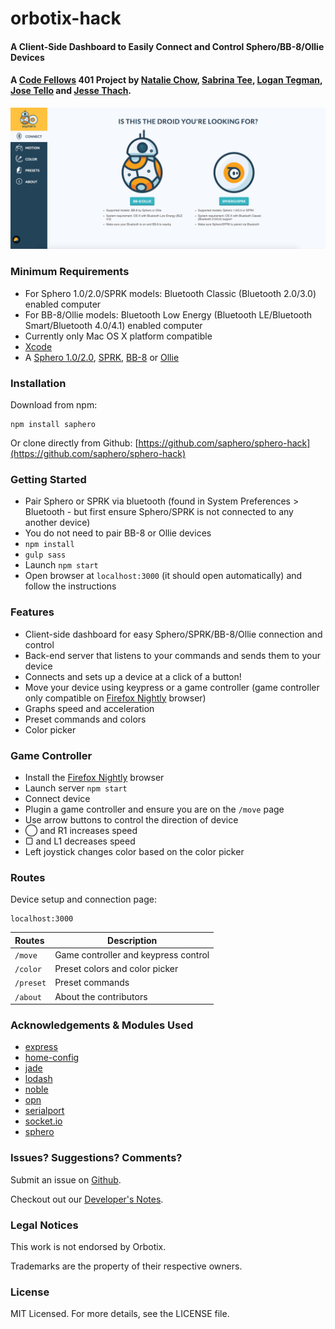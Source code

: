 # orbotix-hack

#### A Client-Side Dashboard to Easily Connect and Control Sphero/BB-8/Ollie Devices

#### A [Code Fellows](https://www.codefellows.org/) 401 Project by [Natalie Chow](https://github.com/xxnatc), [Sabrina Tee](https://github.com/sabbyt/), [Logan Tegman](https://github.com/ltegman), [Jose Tello](https://github.com/josectello) and [Jesse Thach](https://github.com/jessethach).

![Control Page](/public/img/setup-screenshot.png)

### Minimum Requirements
- For Sphero 1.0/2.0/SPRK models: Bluetooth Classic (Bluetooth 2.0/3.0) enabled computer
- For BB-8/Ollie models: Bluetooth Low Energy (Bluetooth LE/Bluetooth Smart/Bluetooth 4.0/4.1) enabled computer
- Currently only Mac OS X platform compatible
- [Xcode](https://itunes.apple.com/ca/app/xcode/id497799835?mt=12)
- A [Sphero 1.0/2.0](http://www.sphero.com/sphero), [SPRK](http://www.sphero.com/education), [BB-8](http://www.sphero.com/starwars) or [Ollie](http://www.sphero.com/ollie)

### Installation
Download from npm:
```
npm install saphero
```
Or clone directly from Github: [https://github.com/saphero/sphero-hack](https://github.com/saphero/sphero-hack)

### Getting Started
- Pair Sphero or SPRK via bluetooth (found in System Preferences > Bluetooth - but first ensure Sphero/SPRK is not connected to any another device)
- You do not need to pair BB-8 or Ollie devices
- ```npm install```
- ```gulp sass```
- Launch ```npm start```
- Open browser at ```localhost:3000``` (it should open automatically) and follow the instructions

### Features
- Client-side dashboard for easy Sphero/SPRK/BB-8/Ollie connection and control
- Back-end server that listens to your commands and sends them to your device
- Connects and sets up a device at a click of a button!
- Move your device using keypress or a game controller (game controller only compatible on [Firefox Nightly](https://nightly.mozilla.org/) browser)
- Graphs speed and acceleration
- Preset commands and colors
- Color picker

### Game Controller
- Install the [Firefox Nightly](https://nightly.mozilla.org/) browser
- Launch server ```npm start```
- Connect device
- Plugin a game controller and ensure you are on the ```/move``` page
- Use arrow buttons to control the direction of device
- ◯ and R1 increases speed
- ▢ and L1 decreases speed
- Left joystick changes color based on the color picker

### Routes
Device setup and connection page:
```
localhost:3000
```

| Routes        | Description                          |
| :-----------  | ------------------------------------ |
| ```/move```   | Game controller and keypress control |
| ```/color```  | Preset colors and color picker       |
| ```/preset``` | Preset commands                      |
| ```/about```  | About the contributors               |

### Acknowledgements & Modules Used
- [express](https://www.npmjs.com/package/express)
- [home-config](https://www.npmjs.com/package/home-config)
- [jade](https://www.npmjs.com/package/jade)
- [lodash](https://www.npmjs.com/package/lodash)
- [noble](https://www.npmjs.com/package/noble)
- [opn](https://www.npmjs.com/package/opn)
- [serialport](https://www.npmjs.com/package/serialport)
- [socket.io](https://www.npmjs.com/package/socket.io)
- [sphero](https://www.npmjs.com/package/sphero)

### Issues? Suggestions? Comments?
Submit an issue on [Github](https://github.com/saphero/sphero-hack/issues).

Checkout out our [Developer's Notes](https://github.com/saphero/sphero-hack/blob/master/DEV_NOTES.md).

### Legal Notices
This work is not endorsed by Orbotix.

Trademarks are the property of their respective owners.

### License
MIT Licensed. For more details, see the LICENSE file.
